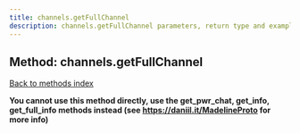 ```yaml
---
title: channels.getFullChannel
description: channels.getFullChannel parameters, return type and example
---
```

## Method: channels.getFullChannel  
[Back to methods index](index.md)


**You cannot use this method directly, use the get_pwr_chat, get_info, get_full_info methods instead (see https://daniil.it/MadelineProto for more info)**




